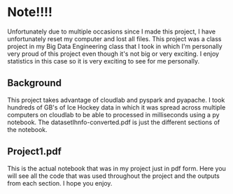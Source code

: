 # Note!!!!
Unfortunately due to multiple occasions since I made this project, I have unfortunately reset my computer and lost all files. This project was a class project in my Big Data Engineering class that I took in which I'm personally very proud of this project even though it's not big or very exciting. I enjoy statistics in this case so it is very exciting to see for me personally.  


## Background
This project takes advantage of cloudlab and pyspark and pyapache. I took hundreds of GB's of Ice Hockey data in which it was spread across multiple computers on cloudlab to be able to processed in milliseconds using a py notebook. The datasetIhnfo-converted.pdf is just the different sections of the notebook. 

## Project1.pdf
This is the actual notebook that was in my project just in pdf form. Here you will see all the code that was used throughout the project and the outputs from each section. I hope you enjoy.
